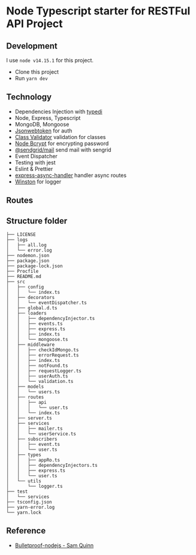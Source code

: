 # Node Typescript starter for RESTFul API Project

## Development

I use `node v14.15.1` for this project.
- Clone this project
- Run `yarn dev`


## Technology
- Dependencies Injection with [typedi](https://github.com/typestack/typedi#readme)
- Node, Express, Typescript
- MongoDB, Mongoose
- [Jsonwebtoken](https://github.com/auth0/node-jsonwebtoken) for auth
- [Class Validator](https://github.com/typestack/class-validator) validation for classes
- [Node Bcrypt](https://github.com/kelektiv/node.bcrypt.js) for encrypting password
- [@sendgrid/mail](https://github.com/sendgrid/sendgrid-nodejs/tree/main/packages/mail) send mail with sengrid
- Event Dispatcher
- Testing with jest
- Eslint & Prettier
- [express-async-handler](https://github.com/Abazhenov/express-async-handler#readme) handler async routes
- [Winston](https://github.com/winstonjs/winston#readme) for logger

## Routes

## Structure folder
```
├── LICENSE
├── logs
│   ├── all.log
│   └── error.log
├── nodemon.json
├── package.json
├── package-lock.json
├── Procfile
├── README.md
├── src
│   ├── config
│   │   └── index.ts
│   ├── decorators
│   │   └── eventDispatcher.ts
│   ├── global.d.ts
│   ├── loaders
│   │   ├── dependencyInjector.ts
│   │   ├── events.ts
│   │   ├── express.ts
│   │   ├── index.ts
│   │   └── mongoose.ts
│   ├── middleware
│   │   ├── checkIdMongo.ts
│   │   ├── errorRequest.ts
│   │   ├── index.ts
│   │   ├── notFound.ts
│   │   ├── requestLogger.ts
│   │   ├── userAuth.ts
│   │   └── validation.ts
│   ├── models
│   │   └── users.ts
│   ├── routes
│   │   ├── api
│   │   │   └── user.ts
│   │   └── index.ts
│   ├── server.ts
│   ├── services
│   │   ├── mailer.ts
│   │   └── userService.ts
│   ├── subscribers
│   │   ├── event.ts
│   │   └── user.ts
│   ├── types
│   │   ├── appRo.ts
│   │   ├── dependencyInjectors.ts
│   │   ├── express.ts
│   │   └── user.ts
│   └── utils
│       └── logger.ts
├── test
│   └── services
├── tsconfig.json
├── yarn-error.log
└── yarn.lock
```

## Reference

- [Bulletproof-nodejs - Sam Quinn](https://github.com/santiq/bulletproof-nodejs)
